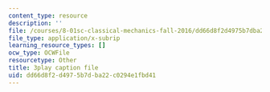 ```yaml
---
content_type: resource
description: ''
file: /courses/8-01sc-classical-mechanics-fall-2016/dd66d8f2d4975b7dba22c0294e1fbd41_nfawe03nvAY.vtt
file_type: application/x-subrip
learning_resource_types: []
ocw_type: OCWFile
resourcetype: Other
title: 3play caption file
uid: dd66d8f2-d497-5b7d-ba22-c0294e1fbd41
---
```

